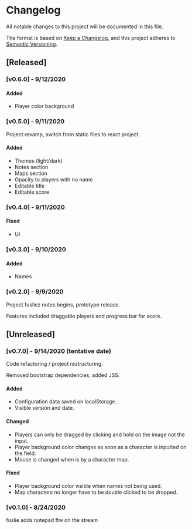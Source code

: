 # Changelog

All notable changes to this project will be documented in this file.

The format is based on [Keep a Changelog](https://keepachangelog.com/en/1.0.0/),
and this project adheres to [Semantic Versioning](https://semver.org/spec/v2.0.0.html).

## [Released]

### [v0.6.0] - 9/12/2020

#### Added

- Player color background

### [v0.5.0] - 9/11/2020

Project revamp, switch from static files to react project.

#### Added

- Themes (light/dark)
- Notes section
- Maps section
- Opacity to players with no name
- Editable title
- Editable score

### [v0.4.0] - 9/11/2020

#### Fixed

- UI

### [v0.3.0] - 9/10/2020

#### Added

- Names

### [v0.2.0] - 9/9/2020

Project fusliez notes begins, prototype release.

Features included draggable players and progress bar for score.

## [Unreleased]

### [v0.7.0] - 9/14/2020 (tentative date)

Code refactoring / project restructuring.

Removed bootstrap dependencies, added JSS.

#### Added

- Configuration data saved on localStorage.
- Visible version and date.

#### Changed

- Players can only be dragged by clicking and hold on the image not the input.
- Player background color changes as soon as a character is inputted on the field.
- Mouse is changed when is by a character map.

#### Fixed

- Player background color visible when names not being used.
- Map characters no longer have to be double clicked to be dropped.

### [v0.1.0] - 8/24/2020

fuslie adds notepad ftw on the stream
